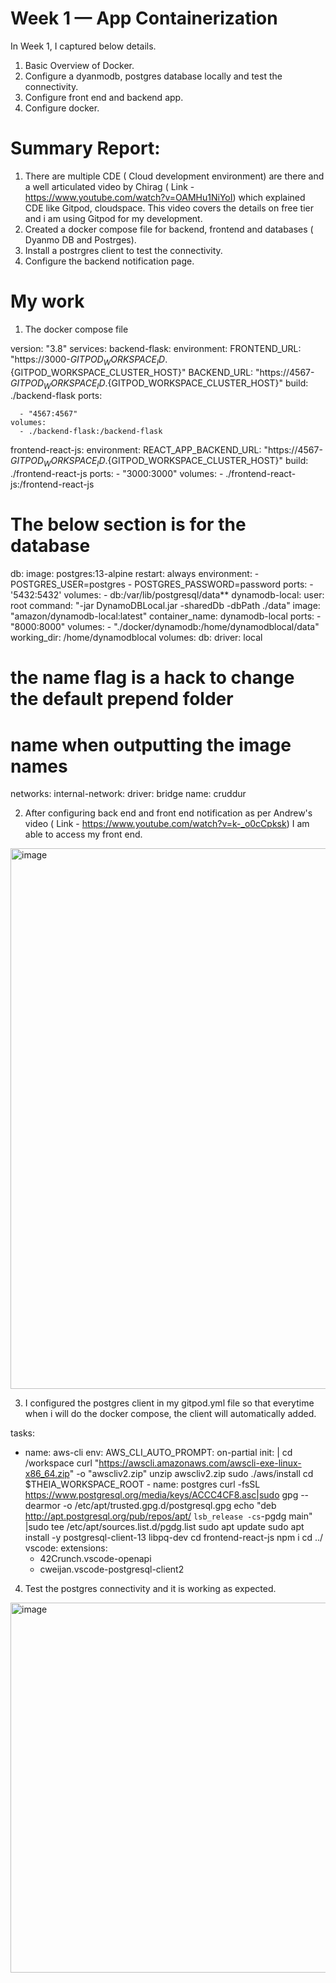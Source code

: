 # Week 1 — App Containerization
In Week 1, I captured below details.
1. Basic Overview of Docker.
2. Configure a dyanmodb, postgres database locally and test the connectivity.
3. Configure front end and backend app.
4. Configure docker.

# Summary Report:
1. There are multiple CDE ( Cloud development environment) are there and a well articulated video by Chirag ( Link - https://www.youtube.com/watch?v=OAMHu1NiYoI) which explained CDE like Gitpod, cloudspace. This video covers the details on free tier and i am using Gitpod for my development.
2. Created a docker compose file for backend, frontend and databases ( Dyanmo DB and Postrges).
3. Install a postrgres client to test the connectivity.
4. Configure the backend notification page.

# My work

1. The docker compose file 

version: "3.8"
services:
  backend-flask:
    environment:
      FRONTEND_URL: "https://3000-${GITPOD_WORKSPACE_ID}.${GITPOD_WORKSPACE_CLUSTER_HOST}"
      BACKEND_URL: "https://4567-${GITPOD_WORKSPACE_ID}.${GITPOD_WORKSPACE_CLUSTER_HOST}"
    build: ./backend-flask
    ports:

    
      - "4567:4567"
    volumes:
      - ./backend-flask:/backend-flask
  frontend-react-js:
    environment:
      REACT_APP_BACKEND_URL: "https://4567-${GITPOD_WORKSPACE_ID}.${GITPOD_WORKSPACE_CLUSTER_HOST}"
    build: ./frontend-react-js
    ports:
      - "3000:3000"
    volumes:
      - ./frontend-react-js:/frontend-react-js
      
   # The below section is for the database
  db:
    image: postgres:13-alpine
    restart: always
    environment:
      - POSTGRES_USER=postgres
      - POSTGRES_PASSWORD=password
    ports:
      - '5432:5432'
    volumes: 
      - db:/var/lib/postgresql/data**
  dynamodb-local:
    user: root
    command: "-jar DynamoDBLocal.jar -sharedDb -dbPath ./data"
    image: "amazon/dynamodb-local:latest"
    container_name: dynamodb-local
    ports:
      - "8000:8000"
    volumes:
      - "./docker/dynamodb:/home/dynamodblocal/data"
    working_dir: /home/dynamodblocal
volumes:
  db:
    driver: local
# the name flag is a hack to change the default prepend folder
# name when outputting the image names
networks: 
  internal-network:
    driver: bridge
    name: cruddur

2. After configuring back end and front end notification as per Andrew's video ( Link - https://www.youtube.com/watch?v=k-_o0cCpksk) I am able to access my front end.
<img width="865" alt="image" src="https://user-images.githubusercontent.com/24868114/221369384-ad027688-dce2-4d96-b960-30dd54db6dfd.png">


3. I configured the postgres client in my gitpod.yml file so that everytime when i will do the docker compose, the client will automatically added.

tasks:
  - name: aws-cli
    env:
      AWS_CLI_AUTO_PROMPT: on-partial
    init: |
      cd /workspace 
      curl "https://awscli.amazonaws.com/awscli-exe-linux-x86_64.zip" -o "awscliv2.zip"
      unzip awscliv2.zip
      sudo ./aws/install
      cd $THEIA_WORKSPACE_ROOT
        - name: postgres
      curl -fsSL https://www.postgresql.org/media/keys/ACCC4CF8.asc|sudo gpg --dearmor -o /etc/apt/trusted.gpg.d/postgresql.gpg
      echo "deb http://apt.postgresql.org/pub/repos/apt/ `lsb_release -cs`-pgdg main" |sudo tee  /etc/apt/sources.list.d/pgdg.list
      sudo apt update
      sudo apt install -y postgresql-client-13 libpq-dev
      cd frontend-react-js
      npm i
      cd ../
vscode:
  extensions:
    - 42Crunch.vscode-openapi
    - cweijan.vscode-postgresql-client2
4. Test the postgres connectivity and it is working as expected.
<img width="592" alt="image" src="https://user-images.githubusercontent.com/24868114/221369411-c8697ef5-233b-4d38-9303-80750d8e739a.png">






